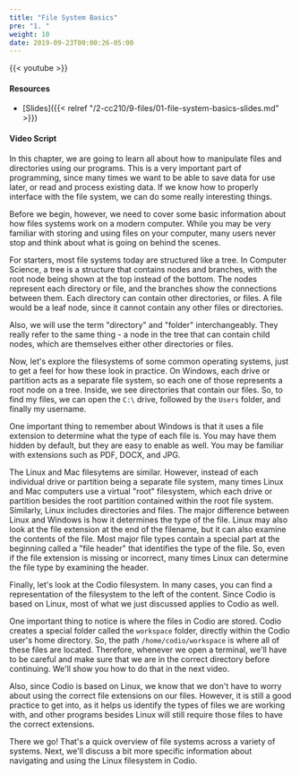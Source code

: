 ```yaml
---
title: "File System Basics"
pre: "1. "
weight: 10
date: 2019-09-23T00:00:26-05:00
---
```


{{< youtube  >}}

#### Resources

* [Slides]({{< relref "/2-cc210/9-files/01-file-system-basics-slides.md" >}})

#### Video Script

In this chapter, we are going to learn all about how to manipulate files and directories using our programs. This is a very important part of programming, since many times we want to be able to save data for use later, or read and process existing data. If we know how to properly interface with the file system, we can do some really interesting things.

Before we begin, however, we need to cover some basic information about how files systems work on a modern computer. While you may be very familiar with storing and using files on your computer, many users never stop and think about what is going on behind the scenes.

For starters, most file systems today are structured like a tree. In Computer Science, a tree is a structure that contains nodes and branches, with the root node being shown at the top instead of the bottom. The nodes represent each directory or file, and the branches show the connections between them. Each directory can contain other directories, or files. A file would be a leaf node, since it cannot contain any other files or directories.

Also, we will use the term "directory" and "folder" interchangeably. They really refer to the same thing - a node in the tree that can contain child nodes, which are themselves either other directories or files.

Now, let's explore the filesystems of some common operating systems, just to get a feel for how these look in practice. On Windows, each drive or partition acts as a separate file system, so each one of those represents a root node on a tree. Inside, we see directories that contain our files. So, to find my files, we can open the `C:\` drive, followed by the `Users` folder, and finally my username.

One important thing to remember about Windows is that it uses a file extension to determine what the type of each file is. You may have them hidden by default, but they are easy to enable as well. You may be familiar with extensions such as PDF, DOCX, and JPG.

The Linux and Mac filesytems are similar. However, instead of each individual drive or partition being a separate file system, many times Linux and Mac computers use a virtual "root" filesystem, which each drive or partition besides the root partition contained within the root file system. Similarly, Linux includes directories and files. The major difference between Linux and Windows is how it determines the type of the file. Linux may also look at the file extension at the end of the filename, but it can also examine the contents of the file. Most major file types contain a special part at the beginning called a "file header" that identifies the type of the file. So, even if the file extension is missing or incorrect, many times Linux can determine the file type by examining the header.

Finally, let's look at the Codio filesystem. In many cases, you can find a representation of the filesystem to the left of the content. Since Codio is based on Linux, most of what we just discussed applies to Codio as well.

One important thing to notice is where the files in Codio are stored. Codio creates a special folder called the `workspace` folder, directly within the Codio user's home directory. So, the path `/home/codio/workspace` is where all of these files are located. Therefore, whenever we open a terminal, we'll have to be careful and make sure that we are in the correct directory before continuing. We'll show you how to do that in the next video.

Also, since Codio is based on Linux, we know that we don't have to worry about using the correct file extensions on our files. However, it is still a good practice to get into, as it helps us identify the types of files we are working with, and other programs besides Linux will still require those files to have the correct extensions.

There we go! That's a quick overview of file systems across a variety of systems. Next, we'll discuss a bit more specific information about navigating and using the Linux filesystem in Codio.
